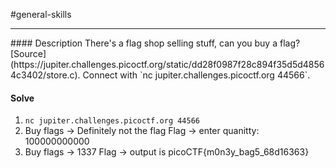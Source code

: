 #general-skills
<hr>
#### Description
There's a flag shop selling stuff, can you buy a flag? [Source](https://jupiter.challenges.picoctf.org/static/dd28f0987f28c894f35d5d48564c3402/store.c). Connect with `nc jupiter.challenges.picoctf.org 44566`.

#### Solve
1. `nc jupiter.challenges.picoctf.org 44566`
2. Buy flags -> Definitely not the flag Flag -> enter quanitty: 100000000000 
3. Buy flags -> 1337 Flag -> output is picoCTF{m0n3y_bag5_68d16363}